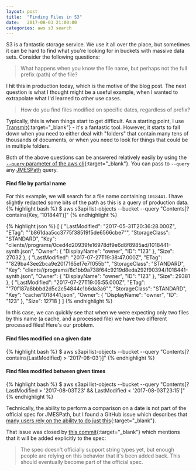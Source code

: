 ```yaml
---
layout: post
title:  "Finding Files in S3"
date:   2017-08-03 21:00:00
categories: aws s3 search
---
```


S3 is a fantastic storage service. We use it all over the place, but sometimes
it can be hard to find what you're looking for in buckets with massive
data sets. Consider the following questions:

> What happens when you know the file name, but perhaps not the full prefix
(path) of the file?

I hit this in production today, which is the motive of the blog post. The
next question is what I thought might be a useful example, when I wanted
to extrapolate what I'd learned to other use cases.

> How do you find files modified on specific dates, regardless of prefix?

<!--more-->

Typically, this is when things start to get difficult. As a starting point,
I use [Transmit][transmit]{:target="_blank"} - it's a fantastic tool. However, it starts to fall
down when you need to either deal with "folders" that contain many tens of
thousands of documents, or when you need to look for things that could be
in multiple folders.

Both of the above questions can be answered relatively easily by using the
[`--query` parameter of the aws cli][query]{:target="_blank"}. You can pass to `--query` any
[JMESPath][jmespath] query.

#### Find file by partial name

For this example, we will search for a file name containing `1018441`. I
have slightly redacted some bits of the path as this is a query of
production data.
{% highlight bash %}
$ aws s3api list-objects --bucket <bucket-name> --query "Contents[?contains(Key, '1018441')]"
{% endhighlight %}

{% highlight json %}
[
    {
        "LastModified": "2017-05-31T20:36:28.000Z",
        "ETag": "\"b861daa5cc3775f38519f5de6566cbe7\"",
        "StorageClass": "STANDARD",
        "Key": "clients/<client name>/programs/0ced4d20939fe16978df9e6d8f8985ad/1018441-synth.json",
        "Owner": {
            "DisplayName": "owner",
            "ID": "123"
        },
        "Size": 27032
    },
    {
        "LastModified": "2017-07-27T19:38:47.000Z",
        "ETag": "\"829ba43ee2bca9e20f7165ef7e7f055b\"",
        "StorageClass": "STANDARD",
        "Key": "clients/<client-name>/programs/8c1bb9a738f64c9219d8eda292f90394/1018441-synth.json",
        "Owner": {
            "DisplayName": "owner",
            "ID": "123"
        },
        "Size": 29381
    },
    {
        "LastModified": "2017-07-27T19:05:55.000Z",
        "ETag": "\"70f187a8bbbd2d5c2c54844c1b6da3a6\"",
        "StorageClass": "STANDARD",
        "Key": "cache/1018441.json",
        "Owner": {
            "DisplayName": "owner",
            "ID": "123"
        },
        "Size": 12718
    }
]
{% endhighlight %}

In this case, we can quickly see that when we were expecting only two files
by this name (a cache, and a processed file) we have two different processed
files! Here's our problem.

#### Find files modified on a given date
{% highlight bash %}
$ aws s3api list-objects --bucket <bucket name> --query "Contents[?contains(LastModified) > '2017-08-03')]"
{% endhighlight %}

#### Find files modified between given times
{% highlight bash %}
$ aws s3api list-objects --bucket <bucket name> --query "Contents[?LastModified > '2017-08-03T23' && LastModified < '2017-08-03T23:15']"
{% endhighlight %}

Technically, the ability to perform a comparison on a date is not part of
the official spec for JMESPath, but I found a GitHub issue which describes
that [many users rely on the ability to do just this][date-issue]{:target="_blank"}.

That issue was closed by [this commit][date-fix]{:target="_blank"} which mentions that it
will be added explicitly to the spec:

> The spec doesn't officially support string types yet, but enough people
are relying on this behavior that it's been added back.  This should
eventually become part of the official spec.


[transmit]: https://www.panic.com/transmit/
[query]: http://docs.aws.amazon.com/cli/latest/reference/index.html#options
[jmespath]: http://jmespath.org/
[date-issue]: https://github.com/jmespath/jmespath.py/issues/124
[date-fix]: https://github.com/jamesls/jmespath/commit/b893fc2bdd52fdd227a8cec3b7a26574de813e67